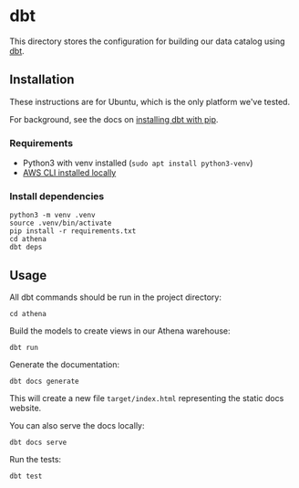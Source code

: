 # dbt

This directory stores the configuration for building our data catalog using
[dbt](https://docs.getdbt.com/docs/core).

## Installation

These instructions are for Ubuntu, which is the only platform we've tested.

For background, see the docs on [installing dbt with
pip](https://docs.getdbt.com/docs/core/pip-install).

### Requirements

* Python3 with venv installed (`sudo apt install python3-venv`)
* [AWS CLI installed
  locally](https://github.com/ccao-data/wiki/blob/master/How-To/Connect-to-AWS-Resources.md)

### Install dependencies

```
python3 -m venv .venv
source .venv/bin/activate
pip install -r requirements.txt
cd athena
dbt deps
```

## Usage

All dbt commands should be run in the project directory:

```
cd athena
```

Build the models to create views in our Athena warehouse:

```
dbt run
```

Generate the documentation:

```
dbt docs generate
```

This will create a new file `target/index.html` representing the static
docs website.

You can also serve the docs locally:

```
dbt docs serve
```

Run the tests:

```
dbt test
```
